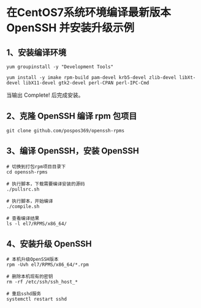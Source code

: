 # 在CentOS7系统环境编译最新版本 OpenSSH 并安装升级示例

## 1、安装编译环境
```shell
yum groupinstall -y "Development Tools"

yum install -y imake rpm-build pam-devel krb5-devel zlib-devel libXt-devel libX11-devel gtk2-devel perl-CPAN perl-IPC-Cmd
```
当输出 Complete! 后完成安装。

## 2、克隆 OpenSSH 编译 rpm 包项目
```shell
git clone github.com/pospos369/openssh-rpms
```

## 3、编译 OpenSSH，安装 OpenSSH
```shell
# 切换到打包rpm项目目录下
cd openssh-rpms

# 执行脚本，下载需要编译安装的源码
./pullsrc.sh

# 执行脚本，开始编译
./compile.sh

# 查看编译结果
ls -l el7/RPMS/x86_64/
```
## 4、安装升级 OpenSSH
```shell
# 本机升级OpenSSH版本
rpm -Uvh el7/RPMS/x86_64/*.rpm

# 删除本机现有的密钥
rm -rf /etc/ssh/ssh_host_*

# 重启sshd服务
systemctl restart sshd
```




